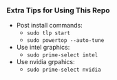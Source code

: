 ### Extra Tips for Using This Repo
- Post install commands:
	- `sudo tlp start`
	- `sudo powertop --auto-tune`
- Use intel graphics:
	- `sudo prime-select intel`
- Use nvidia grpahics:
	- `sudo prime-select nvidia`
